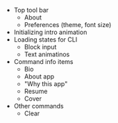
* Top tool bar
    * About
    * Preferences (theme, font size)
* Initializing intro animation
* Loading states for CLI
    * Block input
    * Text animatinos
* Command info items
    * Bio
    * About app
    * "Why this app"
    * Resume
    * Cover
* Other commands
    * Clear